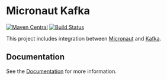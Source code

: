 # Micronaut Kafka

[![Maven Central](https://img.shields.io/maven-central/v/io.micronaut.configuration/micronaut-kafka.svg?label=Maven%20Central)](https://search.maven.org/search?q=g:%22io.micronaut.configuration%22%20AND%20a:%22micronaut-kafka%22)
[![Build Status](https://travis-ci.org/micronaut-projects/micronaut-kafka.svg?branch=master)](https://travis-ci.org/micronaut-projects/micronaut-kafka)

This project includes integration between [Micronaut](http://micronaut.io) and [Kafka](https://kafka.apache.org).

## Documentation

See the [Documentation](https://docs.micronaut.io/latest/guide/index.html#kafka) for more information.

